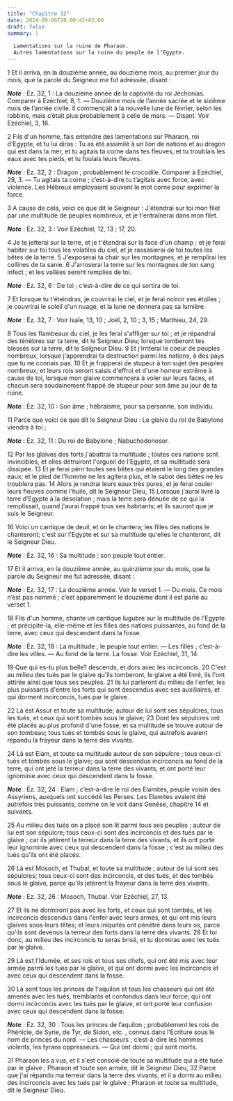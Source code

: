 ```yaml
---
title: "Chapitre 32"
date: 2024-09-06T20:00:42+02:00
draft: false
summary: |
  
  Lamentations sur la ruine de Pharaon.
  Autres lamentations sur la ruine du peuple de l’Egypte.
---
```



1 Et il arriva, en la douzième année, au douzième mois, au premier jour du mois, que la parole du Seigneur me fut adressée, disant :

***Note*** :  Éz. 32, 1 : La douzième année de la captivité du roi Jéchonias. Comparer à Ezéchiel, 8, 1. ― Douzième mois de l’année sacrée et le sixième mois de l’année civile. Il commençait à la nouvelle lune de février, selon les rabbins, mais c’était plus probablement à celle de mars. ― Disant. Voir Ezéchiel, 3, 16.


2 Fils d'un homme, fais entendre des lamentations sur Pharaon, roi d'Egypte, et tu lui diras : Tu as été assimilé à un lion de nations et au dragon qui est dans la mer, et tu agitais ta corne dans tes fleuves, et tu troublais les eaux avec tes pieds, et tu foulais leurs fleuves.

***Note*** :  Éz. 32, 2 : Dragon ; probablement le crocodile. Comparer à Ezéchiel, 29, 3. ― Tu agitais ta corne ; c’est-à-dire tu t’agitais avec force, avec violence. Les Hébreux employaient souvent le mot corne pour exprimer la force.


3 A cause de cela, voici ce que dit le Seigneur : J'étendrai sur toi mon filet par une multitude de peuples nombreux, et je t'entraînerai dans mon filet.

***Note*** :  Éz. 32, 3 : Voir Ezéchiel, 12, 13 ; 17, 20.

4 Je te jetterai sur la terre, et je t'étendrai sur la face d'un champ ; et je ferai habiter sur toi tous les volatiles du ciel, et je rassasierai de toi toutes les bêtes de la terre. 5 J'exposerai ta chair sur les montagnes, et je remplirai les collines de ta sanie. 6 J'arroserai la terre sur les montagnes de ton sang infect ; et les vallées seront remplies de toi.

***Note*** :  Éz. 32, 6 : De toi ; c’est-à-dire de ce qui sortira de toi.


7 Et lorsque tu t'éteindras, je couvrirai le ciel, et je ferai noircir ses étoiles ; je couvrirai le soleil d'un nuage, et la lune ne donnera pas sa lumière.

***Note*** :  Éz. 32, 7 : Voir Isaïe, 13, 10 ; Joël, 2, 10 ; 3, 15 ; Matthieu, 24, 29.

8 Tous les flambeaux du ciel, je les ferai s'affliger sur toi ; et je répandrai des ténèbres sur ta terre, dit le Seigneur Dieu; lorsque tomberont tes blessés sur la terre, dit le Seigneur Dieu. 9 Et j'irriterai le coeur de peuples nombreux, lorsque j'apprendrai ta destruction parmi les nations, à des pays que tu ne connais pas. 10 Et je frapperai de stupeur à ton sujet des peuples nombreux; et leurs rois seront saisis d'effroi et d'une horreur extrême à cause de toi, lorsque mon glaive commencera à voler sur leurs faces, et chacun sera soudainement frappé de stupeur pour son âme au jour de ta ruine.

***Note*** :  Éz. 32, 10 : Son âme ; hébraïsme, pour sa personne, son individu.


11 Parce que voici ce que dit le Seigneur Dieu : Le glaive du roi de Babylone viendra à toi ;

***Note*** :  Éz. 32, 11 : Du roi de Babylone ; Nabuchodonosor.

12 Par les glaives des forts j'abattrai ta multitude ; toutes ces nations sont invincibles, et elles détruiront l'orgueil de l'Egypte, et sa multitude sera dissipée. 13 Et je ferai périr toutes ses bêtes qui étaient le long des grandes eaux; et le pied de l'homme ne les agitera plus, et le sabot des bêtes ne les troublera pas. 14 Alors je rendrai leurs eaux très pures, et je ferai couler leurs fleuves comme l'huile, dit le Seigneur Dieu, 15 Lorsque j'aurai livré la terre d'Egypte à la désolation ; mais la terre sera dénuée de ce qui la remplissait, quand j'aurai frappé tous ses habitants; et ils sauront que je suis le Seigneur.


16 Voici un cantique de deuil, et on le chantera; les filles des nations le chanteront; c'est sur l'Egypte et sur sa multitude qu'elles le chanteront, dit le Seigneur Dieu.

***Note*** :  Éz. 32, 16 : Sa multitude ; son peuple tout entier.


17 Et il arriva, en la douzième année, au quinzième jour du mois, que la parole du Seigneur me fut adressée, disant :

***Note*** :  Éz. 32, 17 : La douzième année. Voir le verset 1. ― Du mois. Ce mois n’est pas nommé ; c’est apparemment le douzième dont il est parlé au verset 1.


18 Fils d'un homme, chante un cantique lugubre sur la multitude de l'Egypte ; et précipite-la, elle-même et les filles des nations puissantes, au fond de la terre, avec ceux qui descendent dans la fosse.

***Note*** :  Éz. 32, 18 : La multitude ; le peuple tout entier. ― Les filles ; c’est-à-dire les villes. ― Au fond de la terre. La fosse. Voir Ezéchiel, 31, 14.

19 Que qui es-tu plus belle? descends, et dors avec les incirconcis. 20 C'est au milieu des tués par le glaive qu'ils tomberont, le glaive a été livré, ils l'ont attirée ainsi que tous ses peuples. 21 Ils lui parleront du milieu de l'enfer, les plus puissants d'entre les forts qui sont descendus avec ses auxiliaires, et qui dorment incirconcis, tués par le glaive.


22 Là est Assur et toute sa multitude; autour de lui sont ses sépulcres, tous les tués, et ceux qui sont tombés sous le glaive; 23 Dont les sépulcres ont été placés au plus profond d'une fosse; et sa multitude se trouve autour de son tombeau; tous tués et tombés sous le glaive, qui autrefois avaient répandu la frayeur dans la terre des vivants.


24 Là est Elam, et toute sa multitude autour de son sépulcre ; tous ceux-ci tués et tombés sous le glaive; qui sont descendus incirconcis au fond de la terre, qui ont jeté la terreur dans la terre des vivants, et ont porté leur ignominie avec ceux qui descendent dans la fosse.

***Note*** :  Éz. 32, 24 : Elam ; c’est-à-dire le roi des Elamites, peuple voisin des Assyriens, auxquels ont succédé les Perses. Les Elamites avaient été autrefois très puissants, comme on le voit dans Genèse, chapitre 14 et suivants.

25 Au milieu des tués on a placé son lit parmi tous ses peuples ; autour de lui est son sépulcre; tous ceux-ci sont des incirconcis et des tués par le glaive ; car ils jetèrent la terreur dans la terre des vivants, et ils ont porté leur ignominie avec ceux qui descendent dans la fosse ; c'est au milieu des tués qu'ils ont été placés.


26 Là est Mosoch, et Thubal, et toute sa multitude ; autour de lui sont ses sépulcres; tous ceux-ci sont des incirconcis, et des tués, et des tombés sous le glaive, parce qu'ils jetèrent la frayeur dans la terre des vivants.

***Note*** :  Éz. 32, 26 : Mosoch, Thubal. Voir Ezéchiel, 27, 13.

27 Et ils ne dormiront pas avec les forts, et ceux qui sont tombés, et les incirconcis descendus dans l'enfer avec leurs armes, et qui ont mis leurs glaives sous leurs têtes; et leurs iniquités ont pénétré dans leurs os, parce qu'ils sont devenus la terreur des forts dans la terre des vivants. 28 Et toi donc, au milieu des incirconcis tu seras brisé, et tu dormiras avec les tués par le glaive.


29 Là est l'Idumée, et ses rois et tous ses chefs, qui ont été mis avec leur armée parmi les tués par le glaive, et qui ont dormi avec les incirconcis et avec ceux qui descendent dans la fosse.


30 Là sont tous les princes de l'aquilon et tous les chasseurs qui ont été amenés avec les tués, tremblants et confondus dans leur force; qui ont dormi incirconcis avec les tués par le glaive, et ont porté leur confusion avec ceux qui descendent dans la fosse.

***Note*** :  Éz. 32, 30 : Tous les princes de l’aquilon ; probablement les rois de Phénicie, de Syrie, de Tyr, de Sidon, etc. , connus dans l’Ecriture sous le nom de princes du nord. ― Les chasseurs ; c’est-à-dire les hommes violents, les tyrans oppresseurs. ― Qui ont dormi ; qui sont morts.


31 Pharaon les a vus, et il s'est consolé de toute sa multitude qui a été tuée par le glaive ; Pharaon et toute son armée, dit le Seigneur Dieu, 32 Parce que j'ai répandu ma terreur dans la terre des vivants, et il a dormi au milieu des incirconcis avec les tués par le glaive ; Pharaon et toute sa multitude, dit le Seigneur Dieu.


